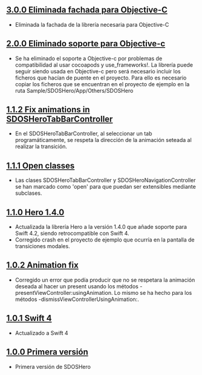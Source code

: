 ## [3.0.0 Eliminada fachada para Objective-C](http://svrgitpub.sdos.es/ios/SDOSHero/tree/v3.0.0)

- Eliminada la fachada de la librería necesaria para Objective-C

## [2.0.0 Eliminado soporte para Objective-c](http://svrgitpub.sdos.es/ios/SDOSHero/tree/v2.0.0)

- Se ha eliminado el soporte a Objective-c por problemas de compatibilidad al usar cocoapods y use_frameworks!. La librería puede seguir siendo usada en Objective-c pero será necesario incluir los ficheros que hacían de puente en el proyecto. Para ello es necesario copiar los ficheros que se encuentran en el proyecto de ejemplo en la ruta Sample/SDOSHero/App/Others/SDOSHero

## [1.1.2 Fix animations in SDOSHeroTabBarController](http://svrgitpub.sdos.es/ios/SDOSHero/tree/v1.1.2)

- En el SDOSHeroTabBarController, al seleccionar un tab programáticamente, se respeta la dirección de la animación seteada al realizar la transición.

## [1.1.1 Open classes](http://svrgitpub.sdos.es/ios/SDOSHero/tree/v1.1.1)

- Las clases SDOSHeroTabBarController y SDOSHeroNavigationController se han marcado como 'open' para que puedan ser extensibles mediante subclases.

## [1.1.0 Hero 1.4.0](http://svrgitpub.sdos.es/ios/SDOSHero/tree/v1.1.0)

- Actualizada la librería Hero a la versión 1.4.0 que añade soporte para Swift 4.2, siendo retrocompatible con Swift 4.
- Corregido crash en el proyecto de ejemplo que ocurría en la pantalla de transiciones modales.

## [1.0.2 Animation fix](http://git.sdos.es/ios/SDOSHero/tree/v1.0.2)

- Corregido un error que podía producir que no se respetara la animación deseada al hacer un present usando los métodos -presentViewController:usingAnimation. Lo mismo se ha hecho para los métodos -dismissViewControllerUsingAnimation:.

## [1.0.1 Swift 4](http://git.sdos.es/ios/SDOSHero/tree/v1.0.1)

- Actualizado a Swift 4

## [1.0.0 Primera versión](http://git.sdos.es/ios/SDOSHero/tree/v1.0.0)

- Primera versión de SDOSHero
